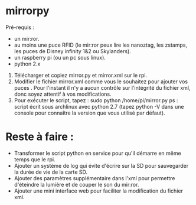 # mirrorpy
Pré-requis :
- un mir:ror.
- au moins une puce RFID (le mir:ror peux lire les nanoztag, les zstamps, les puces de Disney infinity 1&2 ou Skylanders).
- un raspberry pi (ou un pc sous linux).
- python 2.x

1. Télécharger et copiez mirror.py et mirror.xml sur le rpi.
2. Modifier le fichier mirror.xml comme vous le souhaitez pour ajouter vos puces . Pour l'instant il n'y a aucun contrôle sur l'intégrité du fichier xml, donc soyez attentif à vos modifications.
3. Pour exécuter le script, tapez :
    sudo python /home/pi/mirror.py
ps : script écrit sous archlinux avec python 2.7 (tapez python -V dans une console pour connaître la version que vous utilisé par défaut).

# Reste à faire :
- Transformer le script python en service pour qu'il démarre en même temps que le rpi.
- Ajouter un système de log qui évite d'écrire sur la SD pour sauvegarder la durée de vie de la carte SD.
- Ajouter des paramètres supplémentaire dans l'xml pour permettre d'éteindre la lumière et de couper le son du mir:ror.
- Ajouter une mini interface web pour faciliter la modification du fichier xml.
